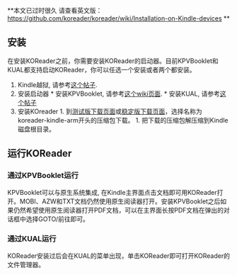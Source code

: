 **本文已过时很久 请查看英文版： https://github.com/koreader/koreader/wiki/Installation-on-Kindle-devices **
## 安装
在安装KOReader之前，你需要安装KOReader的启动器。目前KPVBooklet和KUAL都支持启动KOReader，你可以任选一个安装或者两个都安装。

  1. Kindle越狱, 请参考[这个帖子](http://www.mobileread.com/forums/showthread.php?t=186645).
  1. 安装启动器
    * 安装KPVBooklet, 请参考[这个wiki页面](https://github.com/koreader/kpvbooklet/wiki).
    * 安装KUAL, 请参考[这个帖子](http://www.mobileread.com/forums/showthread.php?t=203326)
  1. 安装KOreader
    1. 到[测试版下载页面](https://github.com/koreader/koreader/releases)或[稳定版下载页面](https://github.com/koreader/koreader/releases/tag/v2015.11-stable)，选择名称为koreader-kindle-arm开头的压缩包下载。
    1. 把下载的压缩包解压缩到Kindle磁盘根目录。

## 运行KOReader
### 通过KPVBooklet运行
KPVBooklet可以与原生系统集成, 在Kindle主界面点击文档即可用KOReader打开。MOBI、AZW和TXT文档仍然使用原生阅读器打开。安装KPVBooklet之后如果仍然希望使用原生阅读器打开PDF文档，可以在主界面长按PDF文档在弹出的对话框中选择GOTO/前往即可。
### 通过KUAL运行
KOReader安装过后会在KUAL的菜单出现，单击KOReader即可打开KOReader的文件管理器。